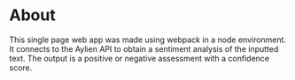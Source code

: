 # About

This single page web app was made using webpack in a node environment. It connects to the Aylien API to obtain a sentiment analysis of the inputted text. The output is a positive or negative assessment with a confidence score.
